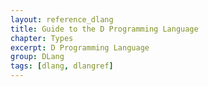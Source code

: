 ```yaml
---
layout: reference_dlang
title: Guide to the D Programming Language
chapter: Types
excerpt: D Programming Language
group: DLang
tags: [dlang, dlangref]
---
```

